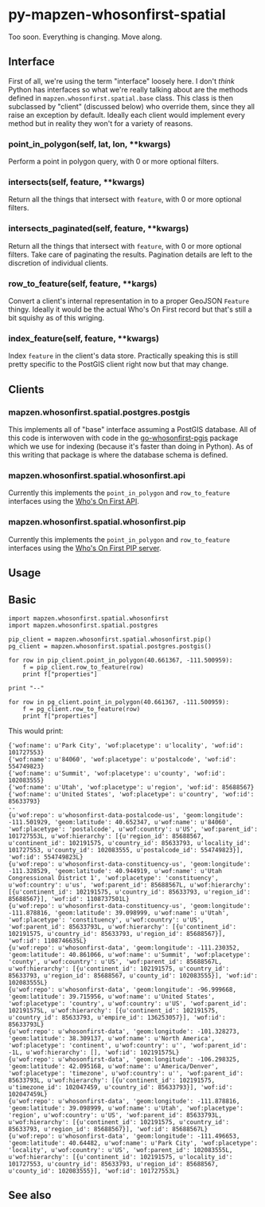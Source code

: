 # py-mapzen-whosonfirst-spatial

Too soon. Everything is changing. Move along.

## Interface

First of all, we're using the term "interface" loosely here. I don't _think_ Python has interfaces so what we're really talking about are the methods defined in `mapzen.whosonfirst.spatial.base` class. This class is then subclassed by "client" (discussed below) who override them, since they all raise an exception by default. Ideally each client would implement every method but in reality they won't for a variety of reasons.


### point_in_polygon(self, lat, lon, **kwargs)

Perform a point in polygon query, with 0 or more optional filters.

### intersects(self, feature, **kwargs)

Return all the things that intersect with `feature`, with 0 or more optional filters.

### intersects_paginated(self, feature, **kwargs)

Return all the things that intersect with `feature`, with 0 or more optional filters. Take care of paginating the results. Pagination details are left to the discretion of individual clients.

### row_to_feature(self, feature, **kargs)

Convert a client's internal representation in to a proper GeoJSON `Feature` thingy. Ideally it would be the actual Who's On First record but that's still a bit squishy as of this wriging.

### index_feature(self, feature, **kwargs)

Index `feature` in the client's data store. Practically speaking this is still pretty specific to the PostGIS client right now but that may change.

## Clients

### mapzen.whosonfirst.spatial.postgres.postgis

This implements all of "base" interface assuming a PostGIS database. All of this code is interwoven with code in the [go-whosonfirst-pgis](https://github.com/whosonfirst/go-whosonfirst-pgis) package which we use for indexing (because it's faster than doing in Python). As of this writing that package is where the database schema is defined.

### mapzen.whosonfirst.spatial.whosonfirst.api

Currently this implements the `point_in_polygon` and `row_to_feature` interfaces using the [Who's On First API](https://mapzen.com/documentation/wof/methods/#whosonfirstplaces).

### mapzen.whosonfirst.spatial.whosonfirst.pip

Currently this implements the `point_in_polygon` and `row_to_feature` interfaces using the [Who's On First PIP server](https://github.com/whosonfirst/go-whosonfirst-pip).

## Usage

## Basic

```
import mapzen.whosonfirst.spatial.whosonfirst
import mapzen.whosonfirst.spatial.postgres

pip_client = mapzen.whosonfirst.spatial.whosonfirst.pip()
pg_client = mapzen.whosonfirst.spatial.postgres.postgis()

for row in pip_client.point_in_polygon(40.661367, -111.500959):
    f = pip_client.row_to_feature(row)
    print f["properties"]

print "--"

for row in pg_client.point_in_polygon(40.661367, -111.500959):
    f = pg_client.row_to_feature(row)
    print f["properties"]
```

This would print:

```
{'wof:name': u'Park City', 'wof:placetype': u'locality', 'wof:id': 101727553}
{'wof:name': u'84060', 'wof:placetype': u'postalcode', 'wof:id': 554749823}
{'wof:name': u'Summit', 'wof:placetype': u'county', 'wof:id': 102083555}
{'wof:name': u'Utah', 'wof:placetype': u'region', 'wof:id': 85688567}
{'wof:name': u'United States', 'wof:placetype': u'country', 'wof:id': 85633793}
--
{u'wof:repo': u'whosonfirst-data-postalcode-us', 'geom:longitude': -111.501929, 'geom:latitude': 40.652347, u'wof:name': u'84060', 'wof:placetype': 'postalcode', u'wof:country': u'US', 'wof:parent_id': 101727553L, u'wof:hierarchy': [{u'region_id': 85688567, u'continent_id': 102191575, u'country_id': 85633793, u'locality_id': 101727553, u'county_id': 102083555, u'postalcode_id': 554749823}], 'wof:id': 554749823L}
{u'wof:repo': u'whosonfirst-data-constituency-us', 'geom:longitude': -111.328529, 'geom:latitude': 40.944919, u'wof:name': u'Utah Congressional District 1', 'wof:placetype': 'constituency', u'wof:country': u'us', 'wof:parent_id': 85688567L, u'wof:hierarchy': [{u'continent_id': 102191575, u'country_id': 85633793, u'region_id': 85688567}], 'wof:id': 1108737501L}
{u'wof:repo': u'whosonfirst-data-constituency-us', 'geom:longitude': -111.878816, 'geom:latitude': 39.098999, u'wof:name': u'Utah', 'wof:placetype': 'constituency', u'wof:country': u'US', 'wof:parent_id': 85633793L, u'wof:hierarchy': [{u'continent_id': 102191575, u'country_id': 85633793, u'region_id': 85688567}], 'wof:id': 1108746635L}
{u'wof:repo': u'whosonfirst-data', 'geom:longitude': -111.230352, 'geom:latitude': 40.861066, u'wof:name': u'Summit', 'wof:placetype': 'county', u'wof:country': u'US', 'wof:parent_id': 85688567L, u'wof:hierarchy': [{u'continent_id': 102191575, u'country_id': 85633793, u'region_id': 85688567, u'county_id': 102083555}], 'wof:id': 102083555L}
{u'wof:repo': u'whosonfirst-data', 'geom:longitude': -96.999668, 'geom:latitude': 39.715956, u'wof:name': u'United States', 'wof:placetype': 'country', u'wof:country': u'US', 'wof:parent_id': 102191575L, u'wof:hierarchy': [{u'continent_id': 102191575, u'country_id': 85633793, u'empire_id': 136253057}], 'wof:id': 85633793L}
{u'wof:repo': u'whosonfirst-data', 'geom:longitude': -101.328273, 'geom:latitude': 38.309137, u'wof:name': u'North America', 'wof:placetype': 'continent', u'wof:country': u'', 'wof:parent_id': -1L, u'wof:hierarchy': [], 'wof:id': 102191575L}
{u'wof:repo': u'whosonfirst-data', 'geom:longitude': -106.298325, 'geom:latitude': 42.095168, u'wof:name': u'America/Denver', 'wof:placetype': 'timezone', u'wof:country': u'', 'wof:parent_id': 85633793L, u'wof:hierarchy': [{u'continent_id': 102191575, u'timezone_id': 102047459, u'country_id': 85633793}], 'wof:id': 102047459L}
{u'wof:repo': u'whosonfirst-data', 'geom:longitude': -111.878816, 'geom:latitude': 39.098999, u'wof:name': u'Utah', 'wof:placetype': 'region', u'wof:country': u'US', 'wof:parent_id': 85633793L, u'wof:hierarchy': [{u'continent_id': 102191575, u'country_id': 85633793, u'region_id': 85688567}], 'wof:id': 85688567L}
{u'wof:repo': u'whosonfirst-data', 'geom:longitude': -111.496653, 'geom:latitude': 40.64482, u'wof:name': u'Park City', 'wof:placetype': 'locality', u'wof:country': u'US', 'wof:parent_id': 102083555L, u'wof:hierarchy': [{u'continent_id': 102191575, u'locality_id': 101727553, u'country_id': 85633793, u'region_id': 85688567, u'county_id': 102083555}], 'wof:id': 101727553L}
```

## See also